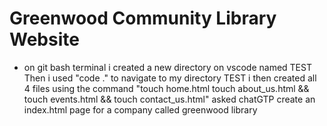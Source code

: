 
# Greenwood Community Library Website

- on git bash terminal i created a new directory on vscode named TEST
Then i used "code ." to navigate to my directory TEST 
i then created all 4 files using the command "touch home.html touch about_us.html && touch events.html && touch contact_us.html"
asked chatGTP create an index.html page for a company called greenwood library
  

